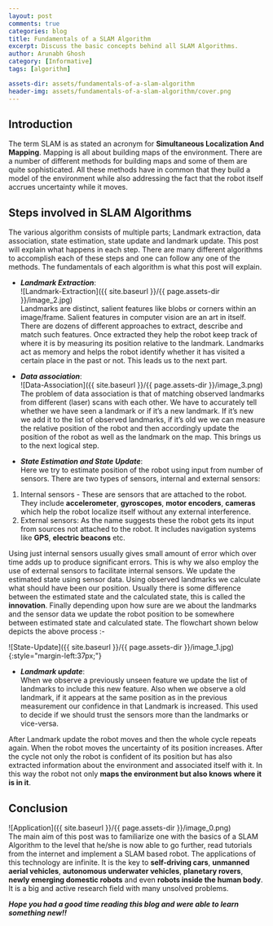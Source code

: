 ```yaml
---
layout: post
comments: true
categories: blog
title: Fundamentals of a SLAM Algorithm
excerpt: Discuss the basic concepts behind all SLAM Algorithms. 
author: Arunabh Ghosh
category: [Informative]
tags: [algorithm]

assets-dir: assets/fundamentals-of-a-slam-algorithm
header-img: assets/fundamentals-of-a-slam-algorithm/cover.png
---
```


Introduction
------------ 

The term SLAM is as stated an acronym for **Simultaneous Localization And Mapping**. Mapping is all about building maps of the environment. There are a number of different methods for building maps and some of them are quite sophisticated. All these methods have in common that they build a model of the environment while also addressing the fact that the robot itself accrues uncertainty while it moves.  

Steps involved in SLAM Algorithms
---------------------------------
The various algorithm consists of multiple parts; Landmark extraction, data association, state estimation, state update and landmark update. This post will explain what happens in each step. There are many different algorithms to accomplish each of these steps and one can follow any one of the methods. The fundamentals of each algorithm is what this post will explain.


- **_Landmark Extraction_**:<br/>
![Landmark-Extraction]({{ site.baseurl }}/{{ page.assets-dir }}/image_2.jpg)<br/>
Landmarks are distinct, salient features like blobs or corners within an image/frame. Salient features in computer vision are an art in itself. There are dozens of different approaches to extract, describe and match such features. Once extracted they help the robot keep track of where it is by measuring its position relative to the landmark. Landmarks act as memory and helps the robot identify whether it has visited a certain place in the past or not. This leads us to the next part.


- **_Data association_**:<br/>
![Data-Association]({{ site.baseurl }}/{{ page.assets-dir }}/image_3.png)<br/>
The problem of data association is that of matching observed landmarks from different (laser) scans with each other. We have to accurately tell whether we have seen a landmark or if it’s a new landmark. If it’s new we add it to the list of observed landmarks, if it’s old we we can measure the relative position of the robot and then accordingly update the position of the robot as well as the landmark on the map. This brings us to the next logical step.


- **_State Estimation and State Update_**:<br/>
Here we try to estimate position of the robot using input from number of sensors. There are two types of sensors, internal and external sensors:
 1. Internal sensors - These are sensors that are attached to the robot. They include **accelerometer**, **gyroscopes**, **motor encoders**, **cameras** which help the robot localize itself without any external interference.
 2. External sensors: As the name suggests these the robot gets its input from sources not attached to the robot. It includes navigation systems like **GPS**, **electric beacons** etc.

   Using just internal sensors usually gives small amount of error which over time adds up to produce significant errors. This is why we also employ the use of external sensors to facilitate internal sensors. 
We update the estimated state using sensor data. Using observed landmarks we calculate what should have been our position. Usually there is some difference between the estimated state and the calculated state, this is called the **innovation**.
Finally depending upon how sure are we about the landmarks and the sensor data we update the robot position to be somewhere between estimated state and calculated state.
The flowchart shown below depicts the above process :-

![State-Update]({{ site.baseurl }}/{{ page.assets-dir }}/image_1.jpg){:style="margin-left:37px;"}

- **_Landmark update_**:<br/> 
When we observe a previously unseen feature we update the list of landmarks to include this new feature. Also when we observe a old landmark, if it appears at the same position as in the previous measurement our confidence in that Landmark is increased. This used to decide if we should trust the sensors more than the landmarks or vice-versa.

After Landmark update the robot moves and then the whole cycle repeats again. When the robot moves the uncertainty of its position increases. After the cycle not only the robot is confident of its position but has also extracted information about the environment and associated itself with it. In this way the robot not only **maps the environment but also knows where it is in it**.

Conclusion
----------
![Application]({{ site.baseurl }}/{{ page.assets-dir }}/image_0.png)<br/>
The main aim of this post was to familiarize one with the basics of a SLAM Algorithm to the level that he/she is now able to go further, read tutorials from the internet and implement a SLAM based robot. The applications of this technology are infinite. It is the key to **self-driving cars**, **unmanned aerial vehicles**, **autonomous underwater vehicles**, **planetary rovers**, **newly emerging domestic robots** and even **robots inside the human body**. It is a big and active research field with many unsolved problems.


**_Hope you had a good time reading this blog and were able to learn something new!!_** 
